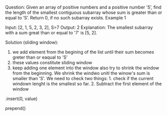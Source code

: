 Question:
Given an array of positive numbers and a positive number ‘S’, find the length of the smallest contiguous subarray whose sum is greater than or equal to ‘S’. Return 0, if no such subarray exists.
Example 1

Input: [2, 1, 5, 2, 3, 2], S=7 
Output: 2
Explanation: The smallest subarray with a sum great than or equal to '7' is [5, 2].

Solution (sliding window):
1. we add element from the begining of the list until their sum becomes greter than or eaqual to 'S'
2. these values constitute sliding window
3. keep adding one element into the window also try to shrink the window from the beginning. We shrink the windwo unitl the winow's sum is smaller than 'S'. We need to check two things: 1. check if the current windown lenght is the smallest so far. 2. Subtract the first element of the window


.insert(0, value)

prepend()